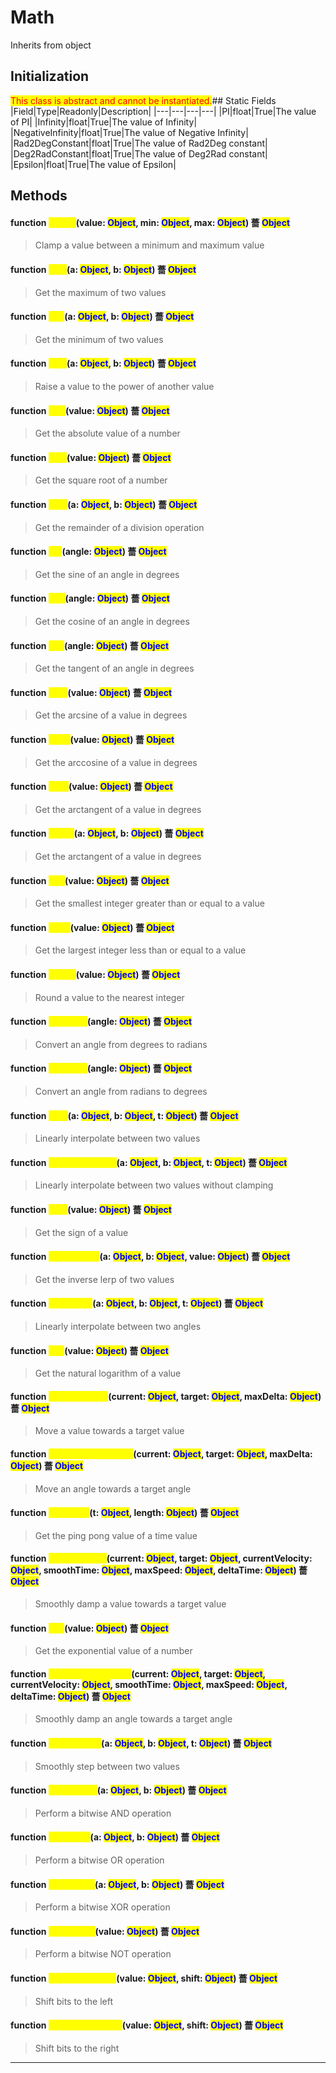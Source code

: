 # Math
Inherits from object
## Initialization
<mark style="color:red;">This class is abstract and cannot be instantiated.</mark>## Static Fields
|Field|Type|Readonly|Description|
|---|---|---|---|
|PI|float|True|The value of PI|
|Infinity|float|True|The value of Infinity|
|NegativeInfinity|float|True|The value of Negative Infinity|
|Rad2DegConstant|float|True|The value of Rad2Deg constant|
|Deg2RadConstant|float|True|The value of Deg2Rad constant|
|Epsilon|float|True|The value of Epsilon|
## Methods
#### function <mark style="color:yellow;">Clamp</mark>(value: <mark style="color:blue;">Object</mark>, min: <mark style="color:blue;">Object</mark>, max: <mark style="color:blue;">Object</mark>) 薔 <mark style="color:blue;">Object</mark>
> Clamp a value between a minimum and maximum value

#### function <mark style="color:yellow;">Max</mark>(a: <mark style="color:blue;">Object</mark>, b: <mark style="color:blue;">Object</mark>) 薔 <mark style="color:blue;">Object</mark>
> Get the maximum of two values

#### function <mark style="color:yellow;">Min</mark>(a: <mark style="color:blue;">Object</mark>, b: <mark style="color:blue;">Object</mark>) 薔 <mark style="color:blue;">Object</mark>
> Get the minimum of two values

#### function <mark style="color:yellow;">Pow</mark>(a: <mark style="color:blue;">Object</mark>, b: <mark style="color:blue;">Object</mark>) 薔 <mark style="color:blue;">Object</mark>
> Raise a value to the power of another value

#### function <mark style="color:yellow;">Abs</mark>(value: <mark style="color:blue;">Object</mark>) 薔 <mark style="color:blue;">Object</mark>
> Get the absolute value of a number

#### function <mark style="color:yellow;">Sqrt</mark>(value: <mark style="color:blue;">Object</mark>) 薔 <mark style="color:blue;">Object</mark>
> Get the square root of a number

#### function <mark style="color:yellow;">Mod</mark>(a: <mark style="color:blue;">Object</mark>, b: <mark style="color:blue;">Object</mark>) 薔 <mark style="color:blue;">Object</mark>
> Get the remainder of a division operation

#### function <mark style="color:yellow;">Sin</mark>(angle: <mark style="color:blue;">Object</mark>) 薔 <mark style="color:blue;">Object</mark>
> Get the sine of an angle in degrees

#### function <mark style="color:yellow;">Cos</mark>(angle: <mark style="color:blue;">Object</mark>) 薔 <mark style="color:blue;">Object</mark>
> Get the cosine of an angle in degrees

#### function <mark style="color:yellow;">Tan</mark>(angle: <mark style="color:blue;">Object</mark>) 薔 <mark style="color:blue;">Object</mark>
> Get the tangent of an angle in degrees

#### function <mark style="color:yellow;">Asin</mark>(value: <mark style="color:blue;">Object</mark>) 薔 <mark style="color:blue;">Object</mark>
> Get the arcsine of a value in degrees

#### function <mark style="color:yellow;">Acos</mark>(value: <mark style="color:blue;">Object</mark>) 薔 <mark style="color:blue;">Object</mark>
> Get the arccosine of a value in degrees

#### function <mark style="color:yellow;">Atan</mark>(value: <mark style="color:blue;">Object</mark>) 薔 <mark style="color:blue;">Object</mark>
> Get the arctangent of a value in degrees

#### function <mark style="color:yellow;">Atan2</mark>(a: <mark style="color:blue;">Object</mark>, b: <mark style="color:blue;">Object</mark>) 薔 <mark style="color:blue;">Object</mark>
> Get the arctangent of a value in degrees

#### function <mark style="color:yellow;">Ceil</mark>(value: <mark style="color:blue;">Object</mark>) 薔 <mark style="color:blue;">Object</mark>
> Get the smallest integer greater than or equal to a value

#### function <mark style="color:yellow;">Floor</mark>(value: <mark style="color:blue;">Object</mark>) 薔 <mark style="color:blue;">Object</mark>
> Get the largest integer less than or equal to a value

#### function <mark style="color:yellow;">Round</mark>(value: <mark style="color:blue;">Object</mark>) 薔 <mark style="color:blue;">Object</mark>
> Round a value to the nearest integer

#### function <mark style="color:yellow;">Deg2Rad</mark>(angle: <mark style="color:blue;">Object</mark>) 薔 <mark style="color:blue;">Object</mark>
> Convert an angle from degrees to radians

#### function <mark style="color:yellow;">Rad2Deg</mark>(angle: <mark style="color:blue;">Object</mark>) 薔 <mark style="color:blue;">Object</mark>
> Convert an angle from radians to degrees

#### function <mark style="color:yellow;">Lerp</mark>(a: <mark style="color:blue;">Object</mark>, b: <mark style="color:blue;">Object</mark>, t: <mark style="color:blue;">Object</mark>) 薔 <mark style="color:blue;">Object</mark>
> Linearly interpolate between two values

#### function <mark style="color:yellow;">LerpUnclamped</mark>(a: <mark style="color:blue;">Object</mark>, b: <mark style="color:blue;">Object</mark>, t: <mark style="color:blue;">Object</mark>) 薔 <mark style="color:blue;">Object</mark>
> Linearly interpolate between two values without clamping

#### function <mark style="color:yellow;">Sign</mark>(value: <mark style="color:blue;">Object</mark>) 薔 <mark style="color:blue;">Object</mark>
> Get the sign of a value

#### function <mark style="color:yellow;">InverseLerp</mark>(a: <mark style="color:blue;">Object</mark>, b: <mark style="color:blue;">Object</mark>, value: <mark style="color:blue;">Object</mark>) 薔 <mark style="color:blue;">Object</mark>
> Get the inverse lerp of two values

#### function <mark style="color:yellow;">LerpAngle</mark>(a: <mark style="color:blue;">Object</mark>, b: <mark style="color:blue;">Object</mark>, t: <mark style="color:blue;">Object</mark>) 薔 <mark style="color:blue;">Object</mark>
> Linearly interpolate between two angles

#### function <mark style="color:yellow;">Log</mark>(value: <mark style="color:blue;">Object</mark>) 薔 <mark style="color:blue;">Object</mark>
> Get the natural logarithm of a value

#### function <mark style="color:yellow;">MoveTowards</mark>(current: <mark style="color:blue;">Object</mark>, target: <mark style="color:blue;">Object</mark>, maxDelta: <mark style="color:blue;">Object</mark>) 薔 <mark style="color:blue;">Object</mark>
> Move a value towards a target value

#### function <mark style="color:yellow;">MoveTowardsAngle</mark>(current: <mark style="color:blue;">Object</mark>, target: <mark style="color:blue;">Object</mark>, maxDelta: <mark style="color:blue;">Object</mark>) 薔 <mark style="color:blue;">Object</mark>
> Move an angle towards a target angle

#### function <mark style="color:yellow;">PingPong</mark>(t: <mark style="color:blue;">Object</mark>, length: <mark style="color:blue;">Object</mark>) 薔 <mark style="color:blue;">Object</mark>
> Get the ping pong value of a time value

#### function <mark style="color:yellow;">SmoothDamp</mark>(current: <mark style="color:blue;">Object</mark>, target: <mark style="color:blue;">Object</mark>, currentVelocity: <mark style="color:blue;">Object</mark>, smoothTime: <mark style="color:blue;">Object</mark>, maxSpeed: <mark style="color:blue;">Object</mark>, deltaTime: <mark style="color:blue;">Object</mark>) 薔 <mark style="color:blue;">Object</mark>
> Smoothly damp a value towards a target value

#### function <mark style="color:yellow;">Exp</mark>(value: <mark style="color:blue;">Object</mark>) 薔 <mark style="color:blue;">Object</mark>
> Get the exponential value of a number

#### function <mark style="color:yellow;">SmoothDampAngle</mark>(current: <mark style="color:blue;">Object</mark>, target: <mark style="color:blue;">Object</mark>, currentVelocity: <mark style="color:blue;">Object</mark>, smoothTime: <mark style="color:blue;">Object</mark>, maxSpeed: <mark style="color:blue;">Object</mark>, deltaTime: <mark style="color:blue;">Object</mark>) 薔 <mark style="color:blue;">Object</mark>
> Smoothly damp an angle towards a target angle

#### function <mark style="color:yellow;">SmoothStep</mark>(a: <mark style="color:blue;">Object</mark>, b: <mark style="color:blue;">Object</mark>, t: <mark style="color:blue;">Object</mark>) 薔 <mark style="color:blue;">Object</mark>
> Smoothly step between two values

#### function <mark style="color:yellow;">BitwiseAnd</mark>(a: <mark style="color:blue;">Object</mark>, b: <mark style="color:blue;">Object</mark>) 薔 <mark style="color:blue;">Object</mark>
> Perform a bitwise AND operation

#### function <mark style="color:yellow;">BitwiseOr</mark>(a: <mark style="color:blue;">Object</mark>, b: <mark style="color:blue;">Object</mark>) 薔 <mark style="color:blue;">Object</mark>
> Perform a bitwise OR operation

#### function <mark style="color:yellow;">BitwiseXor</mark>(a: <mark style="color:blue;">Object</mark>, b: <mark style="color:blue;">Object</mark>) 薔 <mark style="color:blue;">Object</mark>
> Perform a bitwise XOR operation

#### function <mark style="color:yellow;">BitwiseNot</mark>(value: <mark style="color:blue;">Object</mark>) 薔 <mark style="color:blue;">Object</mark>
> Perform a bitwise NOT operation

#### function <mark style="color:yellow;">BitwiseLeftShift</mark>(value: <mark style="color:blue;">Object</mark>, shift: <mark style="color:blue;">Object</mark>) 薔 <mark style="color:blue;">Object</mark>
> Shift bits to the left

#### function <mark style="color:yellow;">BitwiseRightShift</mark>(value: <mark style="color:blue;">Object</mark>, shift: <mark style="color:blue;">Object</mark>) 薔 <mark style="color:blue;">Object</mark>
> Shift bits to the right


---

